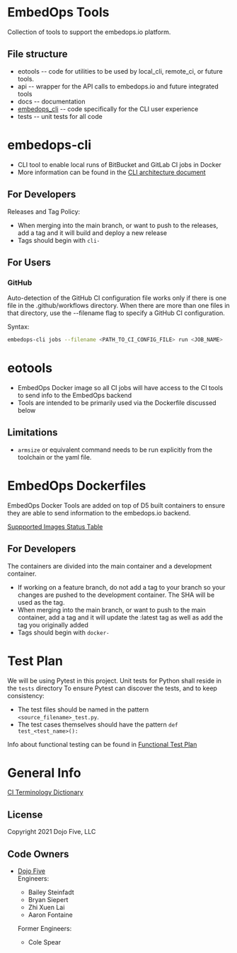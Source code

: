 # EmbedOps Tools
Collection of tools to support the embedops.io platform. 

## File structure

- eotools -- code for utilities to be used by local_cli, remote_ci, or future tools. 
- api -- wrapper for the API calls to embedops.io and future integrated tools
- docs -- documentation
- [embedops_cli](embedops_cli/README.md) -- code specifically for the CLI user experience
- tests -- unit tests for all code


# embedops-cli

- CLI tool to enable local runs of BitBucket and GitLab CI jobs in Docker
- More information can be found in the [CLI architecture document](docs/CLI-architecture.md)

## For Developers
Releases and Tag Policy:
- When merging into the main branch, or want to push to the releases, add a tag and it will build and deploy a new release
- Tags should begin with `cli-`

## For Users

### GitHub

Auto-detection of the GitHub CI configuration file works only if there is one file in the .github/workflows directory. When there are more than one files in that directory, use the --filename flag to specify a GitHub CI configuration.

Syntax:

```bash
embedops-cli jobs --filename <PATH_TO_CI_CONFIG_FILE> run <JOB_NAME>
```

# eotools

- EmbedOps Docker image so all CI jobs will have access to the CI tools to send info to the EmbedOps backend
- Tools are intended to be primarily used via the Dockerfile discussed below

## Limitations
- `armsize` or equivalent command needs to be run explicitly from the toolchain or the yaml file. 

# EmbedOps Dockerfiles
EmbedOps Docker Tools are added on top of D5 built containers to ensure they are able to send information to the embedops.io backend.

[Suppported Images Status Table](https://docs.google.com/spreadsheets/d/1U7-xEpzgdDhnvMBWvhvC9FOapJrSsvjuOuV7XGS-p_8/edit?usp=sharing)

## For Developers
The containers are divided into the main container and a development container.
- If working on a feature branch, do not add a tag to your branch so your changes are pushed to the development container. The SHA will be used as the tag.
- When merging into the main branch, or want to push to the main container, add a tag and it will update the :latest tag as well as add the tag you originally added
- Tags should begin with `docker-`

# Test Plan
We will be using Pytest in this project. Unit tests for Python shall reside in the `tests` directory
To ensure Pytest can discover the tests, and to keep consistency:
- The test files should be named in the pattern `<source_filename>_test.py`. 
- The test cases themselves should have the pattern `def test_<test_name>():`

Info about functional testing can be found in [Functional Test Plan](docs/FunctionalTestPlan.md)

# General Info

[CI Terminology Dictionary](https://docs.google.com/spreadsheets/d/1Cf83XBiZAC5vDKK8OJwGMCItwwwITHLpXmigSfrmy1s/edit#gid=0)

## License
Copyright 2021 Dojo Five, LLC

## Code Owners

- [Dojo Five](https://dojofive.com/)  
    Engineers:
    - Bailey Steinfadt
    - Bryan Siepert
    - Zhi Xuen Lai
    - Aaron Fontaine

    Former Engineers: 
    - Cole Spear

